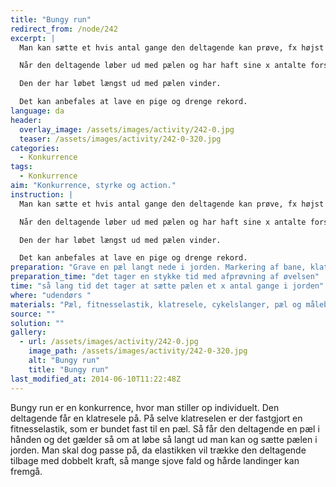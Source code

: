 ```yaml
---
title: "Bungy run"
redirect_from: /node/242
excerpt: |
  Man kan sætte et hvis antal gange den deltagende kan prøve, fx højst 3 gange. Dette skal så gøre sig gældende for de andre deltagende.

  Når den deltagende løber ud med pælen og har haft sine x antalte forsøg, måles afstanden. Derefter kan afstanden skrives på en rekordtavle, så de andre deltagende kan følge med.

  Den der har løbet længst ud med pælen vinder.

  Det kan anbefales at lave en pige og drenge rekord.
language: da
header:
  overlay_image: /assets/images/activity/242-0.jpg
  teaser: /assets/images/activity/242-0-320.jpg
categories: 
  - Konkurrence
tags: 
  - Konkurrence
aim: "Konkurrence, styrke og action."
instruction: |
  Man kan sætte et hvis antal gange den deltagende kan prøve, fx højst 3 gange. Dette skal så gøre sig gældende for de andre deltagende.

  Når den deltagende løber ud med pælen og har haft sine x antalte forsøg, måles afstanden. Derefter kan afstanden skrives på en rekordtavle, så de andre deltagende kan følge med.

  Den der har løbet længst ud med pælen vinder.

  Det kan anbefales at lave en pige og drenge rekord.
preparation: "Grave en pæl langt nede i jorden. Markering af bane, klatresele, elastik og evt. cykelslanger. Træpæle og målebånd. "
preparation_time: "det tager en stykke tid med afprøvning af øvelsen"
time: "så lang tid det tager at sætte pælen et x antal gange i jorden"
where: "udendørs "
materials: "Pæl, fitnesselastik, klatresele, cykelslanger, pæl og målebånd. "
source: ""
solution: ""
gallery:
  - url: /assets/images/activity/242-0.jpg
    image_path: /assets/images/activity/242-0-320.jpg
    alt: "Bungy run"
    title: "Bungy run"
last_modified_at: 2014-06-10T11:22:48Z
---
```

Bungy run er en konkurrence, hvor man stiller op individuelt. Den deltagende får en klatresele på. På selve klatreselen er der fastgjort en fitnesselastik, som er bundet fast til en pæl. Så får den deltagende en pæl i hånden og det gælder så om at løbe så langt ud man kan og sætte pælen i jorden. Man skal dog passe på, da elastikken vil trække den deltagende tilbage med dobbelt kraft, så mange sjove fald og hårde landinger kan fremgå.

